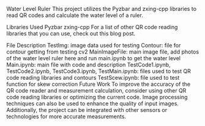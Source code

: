 Water Level Ruler
This project utilizes the Pyzbar and zxing-cpp libraries to read QR codes and calculate the water level of a ruler.

Libraries Used
Pyzbar
zxing-cpp
For a list of other QR code reading libraries that you can use, check out this blog post.

File Description
TestImg: image data used for testing
Contour: file for contour getting from testing cv2
MainImageFile: main image file, add photos of the water level ruler here and run main.ipynb to get the water level
Main.ipynb: main file with code and description
TestCode1.ipynb, TestCode2.ipynb, TestCode3.ipynb, TestMain.ipynb: files used to test QR code reading libraries and contours
TestScew.ipynb: file used to test function for skew correction
Future Work
To improve the accuracy of the QR code reader and measurement calculation, consider using other QR code reading libraries or optimizing the current code. Image processing techniques can also be used to enhance the quality of input images. Additionally, the project can be integrated with other sensors or technologies for more accurate measurements.